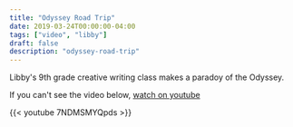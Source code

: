 ```yaml
---
title: "Odyssey Road Trip"
date: 2019-03-24T00:00:00-04:00
tags: ["video", "libby"]
draft: false
description: "odyssey-road-trip"
---
```


Libby's 9th grade creative writing class makes a paradoy of the Odyssey.

If you can't see the video below, [watch on youtube](https://youtu.be/7NDMSMYQpds)

{{< youtube 7NDMSMYQpds >}}
